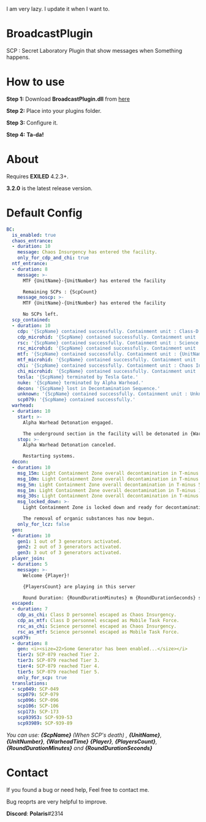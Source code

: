 I am very lazy.
I update it when I want to.

# BroadcastPlugin
SCP : Secret Laboratory Plugin that show messages when Something happens.

# How to use
**Step 1:** Download **BroadcastPlugin.dll** from [here](https://github.com/terracorra/BroadcastPlugin/releases/latest)

**Step 2:** Place into your plugins folder.

**Step 3:** Configure it.

**Step 4:** **Ta-da!**

# About
Requires **EXILED** 4.2.3+.

**3.2.0** is the latest release version.
# Default Config
```yaml
BC:
  is_enabled: true
  chaos_entrance:
  - duration: 10
    message: Chaos Insurgency has entered the facility.
    only_for_cdp_and_chi: true
  ntf_entrance:
  - duration: 8
    message: >-
      MTF {UnitName}-{UnitNumber} has entered the facility

      Remaining SCPs : {ScpCount}
    message_noscp: >-
      MTF {UnitName}-{UnitNumber} has entered the facility

      No SCPs left.
  scp_contained:
  - duration: 10
    cdp: '{ScpName} contained successfully. Containment unit : Class-D Personnel'
    cdp_microhid: '{ScpName} contained successfully. Containment unit : Micro H.I.D. ( Class-D Personnel )'
    rsc: '{ScpName} contained successfully. Containment unit : Science Personnel'
    rsc_microhid: '{ScpName} contained successfully. Containment unit : Micro H.I.D. ( Science Personnel )'
    mtf: '{ScpName} contained successfully. Containment unit : {UnitName}'
    mtf_microhid: '{ScpName} contained successfully. Containment unit : Micro H.I.D. ( {UnitName} )'
    chi: '{ScpName} contained successfully. Containment unit : Chaos Insurgency'
    chi_microhid: '{ScpName} contained successfully. Containment unit : Micro H.I.D. ( Chaos Insurgency )'
    tesla: '{ScpName} terminated by Tesla Gate.'
    nuke: '{ScpName} terminated by Alpha Warhead.'
    decon: '{ScpName} lost in Decontamination Sequence.'
    unknown: '{ScpName} contained successfully. Containment unit : Unknown'
    scp079: '{ScpName} contained successfully.'
  warhead:
  - duration: 10
    start: >-
      Alpha Warhead Detonation engaged.

      The underground section in the facility will be detonated in {WarheadTime} seconds
    stop: >-
      Alpha Warhead Detonation canceled.

      Restarting systems.
  decon:
  - duration: 10
    msg_15m: Light Containment Zone overall decontamination in T-minus 15 minutes.
    msg_10m: Light Containment Zone overall decontamination in T-minus 10 minutes.
    msg_5m: Light Containment Zone overall decontamination in T-minus 5 minutes.
    msg_1m: Light Containment Zone overall decontamination in T-minus 1 minutes.
    msg_30s: Light Containment Zone overall decontamination in T-minus 30 seconds
    msg_locked_down: >-
      Light Containment Zone is locked down and ready for decontamination.

      The removal of organic substances has now begun.
    only_for_lcz: false
  gen:
  - duration: 10
    gen1: 1 out of 3 generators activated.
    gen2: 2 out of 3 generators activated.
    gen3: 3 out of 3 generators activated.
  player_join:
  - duration: 5
    message: >-
      Welcome {Player}!

      {PlayersCount} are playing in this server

      Round Duration: {RoundDurationMinutes} m {RoundDurationSeconds} s
  escaped:
  - duration: 7
    cdp_as_chi: Class D personnel escaped as Chaos Insurgency.
    cdp_as_mtf: Class D personnel escaped as Mobile Task Force.
    rsc_as_chi: Science personnel escaped as Chaos Insurgency.
    rsc_as_mtf: Science personnel escaped as Mobile Task Force.
  scp079:
  - duration: 8
    gen: <i><size=22>Some Generator has been enabled...</size></i>
    tier2: SCP-079 reached Tier 2.
    tier3: SCP-079 reached Tier 3.
    tier4: SCP-079 reached Tier 4.
    tier5: SCP-079 reached Tier 5.
    only_for_scp: true
  translations:
  - scp049: SCP-049
    scp079: SCP-079
    scp096: SCP-096
    scp106: SCP-106
    scp173: SCP-173
    scp93953: SCP-939-53
    scp93989: SCP-939-89
```
*You can use: **{ScpName}** (When SCP's death) , **{UnitName}**, **{UnitNumber}**, **{WarheadTime}** **{Player}**, **{PlayersCount}**, **{RoundDurationMinutes}** and **{RoundDurationSeconds}***

# Contact
If you found a bug or need help,
Feel free to contact me.

Bug reoprts are very helpful to improve.


**Discord**: **Polaris**#2314
